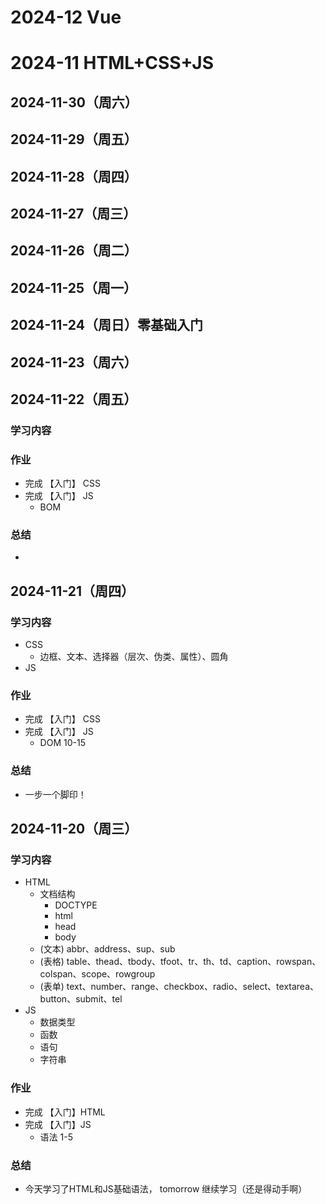 # 2024-12 Vue

# 2024-11 HTML+CSS+JS

## 2024-11-30（周六）
## 2024-11-29（周五）
## 2024-11-28（周四）
## 2024-11-27（周三）
## 2024-11-26（周二）
## 2024-11-25（周一）
## 2024-11-24（周日）零基础入门
## 2024-11-23（周六）
## 2024-11-22（周五）
### 学习内容 

### 作业
- 完成 【入门】 CSS
- 完成 【入门】 JS 
  - BOM  

### 总结
-  
## 2024-11-21（周四）
### 学习内容 
- CSS
  - 边框、文本、选择器（层次、伪类、属性）、圆角
- JS
### 作业
- 完成 【入门】 CSS
- 完成 【入门】 JS 
  - DOM 10-15 

### 总结
-  一步一个脚印！

## 2024-11-20（周三）
### 学习内容
- HTML 
  - 文档结构
    - DOCTYPE
    - html
    - head
    - body
  - (文本) abbr、address、sup、sub
  - (表格) table、thead、tbody、tfoot、tr、th、td、caption、rowspan、colspan、scope、rowgroup
  - (表单) text、number、range、checkbox、radio、select、textarea、button、submit、tel
- JS
  - 数据类型
  - 函数
  - 语句
  - 字符串

### 作业
- 完成 【入门】HTML 
- 完成 【入门】JS 
  - 语法 1-5 

### 总结
- 今天学习了HTML和JS基础语法， tomorrow 继续学习（还是得动手啊）
